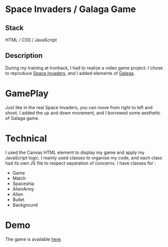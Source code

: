 # Space Invaders / Galaga Game

## Stack

HTML / CSS / JavaScript

## Description

During my training at Ironhack, I had to realize a video game project. I chose to reproduce [Space Invaders](https://fr.wikipedia.org/wiki/Space_Invaders), and I added elements of [Galaga](https://fr.wikipedia.org/wiki/Galaga).

# GamePlay

Just like in the real Space Invaders, you can move from right to left and shoot.
I added the up and down movement, and I borrowed some aesthetic of Galaga game.

# Technical

I used the Canvas HTML element to display my game and apply my JavaScript logic. I mainly used classes to organise my code, and each class had its own JS file to respect separation of concerns.
I have classes for :

- Game
- Match
- Spaceship
- AlienArmy
- Alien
- Bullet
- Background

# Demo

The game is available [here](https://arthurverot.com/SpaceInvaders-Galaga-Project1/).
